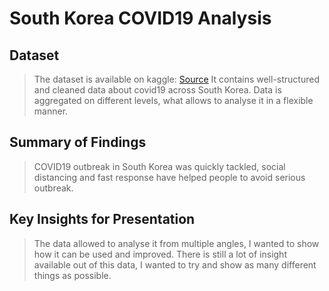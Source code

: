 # South Korea COVID19 Analysis


## Dataset

> The dataset is available on kaggle: [Source](https://www.kaggle.com/kimjihoo/coronavirusdataset)
It contains well-structured and cleaned data about covid19 across South Korea. Data is aggregated on different levels, what allows to analyse it in a flexible manner.


## Summary of Findings

> COVID19 outbreak in South Korea was quickly tackled, social distancing and fast response have helped people to avoid serious outbreak.


## Key Insights for Presentation

> The data allowed to analyse it from multiple angles, I wanted to show how it can be used and improved. There is still a lot of insight available out of this data, I wanted to try and show as many different things as possible. 